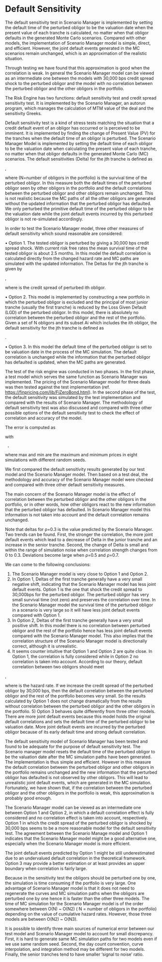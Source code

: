 # Default Sensitivity


The default sensitivity test in Scenario Manager is implemented by setting the default time of the perturbed obligor to be the valuation date when the present value of each tranche is calculated, no matter when that obligor defaults in the generated Monte Carlo scenarios. Compared with other models, the implementation of Scenario Manager model is simple, direct, and efficient. However, the joint default events generated in the MC scenarios remain unchanged, which is an approximation of the realistic situation.

Through testing we have found that this approximation is good when the correlation is weak. In general the Scenario Manager model can be viewed as an intermediate one between the models with 30,000 bps credit spread shock to the perturbed obligor and the model with no correlation between the perturbed obligor and the other obligors in the portfolio.  


The Risk Engine has two functions: default sensitivity test and credit spread sensitivity test. It is implemented by the Scenario Manager, an autorun program, which manages the calculation of MTM value of the deal and the sensitivity Greeks. 

Default sensitivity test is a kind of stress tests matching the situation that a credit default event of an obligor has occurred or is perceived to be imminent. It is implemented by finding the change of Present Value (PV) for the tranches when the default time of an obligor is perturbed. The Scenario Manager Model is implemented by setting the default time of each obligor to be the valuation date when calculating the present value of each tranche, no matter when that obligor defaults in the generated Monte Carlo (MC) scenarios. The default sensitivities (Delta) for the jth tranche is defined as  

 ,

where  (N=number of obligors in the portfolio) is the survival time of the perturbed obligor. In this measure both the default times of the perturbed obligor seen by other obligors in the portfolio and the default correlations between the perturbed obligor and other obligors remain unchanged. This is not realistic because the MC paths of all the other obligors are generated without the updated information that the perturbed obligor has defaulted. We only perturbed the primitive default time of the perturbed obligor to be the valuation date while the joint default events incurred by this perturbed obligor is not re-simulated accordingly.    

In order to test the Scenario Manager model, three other measures of default sensitivity which sound reasonable are considered:

•	Option 1. The tested obligor is perturbed by giving a 30,000 bps credit spread shock. With current risk free rates the mean survival time of the tested obligor is about 2.5 months. In this model the default correlation is calculated directly from the changed hazard rate and MC paths are simulated with the updated information. The Deltas for the jth tranche is given by

 ,

where  is the credit spread of perturbed  ith obligor.

•	Option 2. This model is implemented by constructing a new portfolio in which the perturbed obligor is excluded and the principal of most junior tranche (usually the first tranche) is reduced by the Loss Given Default (LGD) of the perturbed obligor. In this model, there is absolutely no correlation between the perturbed obligor and the rest of the portfolio. Given a set of N obligors and its subset Ai which includes the ith obligor, the default sensitivity for the jth tranche is defined as

 .
 

•	Option 3. In this model the default time of the perturbed obligor is set to be valuation date in the process of the MC simulation. The default correlation is unchanged while the information that the perturbed obligor has defaulted is updated, when the MC paths are generated. 


The test of the risk engine was conducted in two phases. In the first phase, a test model which serves the same function as Scenario Manager was implemented. The pricing of the Scenario Manager model for three deals was then tested against the test implementation (ref. https://finpricing.com/lib/FiZeroBond.html). In the second phase of the test, the default sensitivity was simulated by the test implementation and compared with the results of Scenario Manager. The methodology of default sensitivity test was also discussed and compared with three other possible options of the default sensitivity test to check the effect of correlation and accuracy of the model.

The error is computed as

	 

with

	 ,

where max and min are the maximum and minimum prices in eight simulations with different random seeds.

We first compared the default sensitivity results generated by our test model and the Scenario Manager model. Then based on a test deal, the methodology and accuracy of the Scenario Manager model were checked and compared with three other default sensitivity measures. 


The main concern of the Scenario Manager model is the effect of correlation between the perturbed obligor and the other obligors in the portfolio, or in other words, how other obligors react to the new information that the perturbed obligor has defaulted. In Scenario Manager model this information is not taken into account and the default correlation remains unchanged. 

Note that deltas for ρ=0.3 is the value predicted by the Scenario Manager. Two trends can be found. First, the stronger the correlation, the more joint default events which lead to a decrease of Delta in the junior tranche and an increase in the senior tranche. Second, the change of Delta is small and within the range of simulation noise when correlation strength changes from 0 to 0.3. Deviations become large when ρ=0.5 and ρ=0.7.

We can come to the following conclusions:

1)	The Scenario Manager model is very close to Option 1 and Option 2. 
2)	In Option 1, Deltas of the first tranche generally have a very small negative shift, indicating that the Scenario Manager model has less joint default events. Option 1 is the one that shock the credit spread to 30,000bps for the perturbed obligor. The perturbed obligor has very small survival time (not zero) and preserves the correlation over time. In the Scenario Manager model the survival time of the perturbed obligor in a scenario is very large so it will have less joint default events compared with Option 1.
3)	In Option 2, Deltas of the first tranche generally have a very small positive shift. In this model there is no correlation between perturbed obligor and the rest of the portfolio hence has less joint default events compared with the Scenario Manager model. This also implies that the correlation structure of the Scenario Manager model is directionally correct, although it is unrealistic. 
4)	It seems counter intuitive that Option 1 and Option 2 are quite close. In Option 1, the correlation is fully considered while in Option 2 no correlation is taken into account. According to our theory, default correlation between two obligors should meet

 ,

where   is the hazard rate.  If we increase the credit spread of the perturbed obligor by 30,000 bps, then the default correlation between the perturbed obligor and the rest of the portfolio becomes very small. So the results calculated by Option 1 does not change dramatically from the results without correlation between the perturbed obligor and the other obligors in the portfolio.
5)	Option 3 behaves quite differently from three other models. There are more joint default events because this model holds the original default correlations and sets the default time of the perturbed obligor to be valuation date. More joint default events are incurred by the perturbed obligor because of its early default time and strong default correlation.

The default sensitivity model of Scenario Manager has been tested and found to be adequate for the purpose of default sensitivity test. The Scenario manager model resets the default time of the perturbed obligor to be the valuation date after the MC simulation paths have been generated. The implementation is thus simple and efficient. However in this measure the default correlation between the perturbed obligor and other obligors in the portfolio remains unchanged and the new information that the perturbed obligor has defaulted is not observed by other obligors. This will lead to unrealistic joint default events, which are generated in the MC simulation. Fortunately, we have shown that, if the correlation between the perturbed obligor and the other obligors in the portfolio is weak, this approximation is probably good enough.

The Scenario Manager model can be viewed as an intermediate one between Option 1 and Option 2, in which a default correlation effect is fully considered and no correlation effect is taken into account, respectively. Option 1 in which the credit spread of the perturbed obligor is shocked by 30,000 bps seems to be a more reasonable model for the default sensitivity test. The agreement between the Scenario Manage model and Option 1 indicates that the Scenario Manager model might be a good alternative one, especially when the Scenario Manager model is more efficient.

The joint default events predicted by Option 1 might be still underestimated due to an undervalued default correlation in the theoretical framework. Option 3 may provide a better estimation or at least provides an upper boundary when correlation is fairly large. 

Because in the sensitivity test the obligors should be perturbed one by one, the simulation is time consuming if the portfolio is very large. One advantage of Scenario Manager model is that it does not need to regenerate the curves and MC simulation paths when the obligors are perturbed one by one hence it is faster than the other three models. The time of MC simulation for the Scenario Manager model is of the order somewhere between O(N) ~ O(N2) ( N = number of obligors in the portfolio) depending on the value of cumulative hazard rates. However, those three models are between O(N2) ~ O(N3). 

It is possible to identify three main sources of numerical error between our test model and Scenario Manager model to account for small discrepancy. First, it is hard to generate same MC simulation paths for two models even if we use same random seed. Second, the day count convention, curve interpolation, and integration method may be different for two models. Finally, the senior tranches tend to have smaller ‘signal to noise’ ratio.
